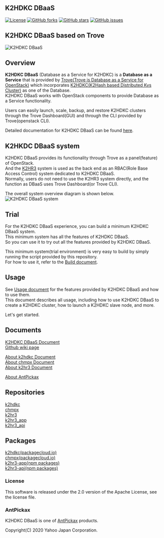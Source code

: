 K2HDKC DBaaS
-----
[![License](https://img.shields.io/badge/License-Apache%202.0-blue.svg)](https://raw.githubusercontent.com/yahoojapan/k2hdkc_dbaas/master/LICENSE)
[![GitHub forks](https://img.shields.io/github/forks/yahoojapan/k2hdkc_dbaas.svg)](https://github.com/yahoojapan/k2hdkc_dbaas/network)
[![GitHub stars](https://img.shields.io/github/stars/yahoojapan/k2hdkc_dbaas.svg)](https://github.com/yahoojapan/k2hdkc_dbaas/stargazers)
[![GitHub issues](https://img.shields.io/github/issues/yahoojapan/k2hdkc_dbaas.svg)](https://github.com/yahoojapan/k2hdkc_dbaas/issues)

## **K2HDKC** **DBaaS** based on **Trove**
![K2HDKC DBaaS](https://dbaas.k2hdkc.antpick.ax/images/top_k2hdkc_dbaas.png)

## Overview
**K2HDKC DBaaS** (Database as a Service for K2HDKC) is a **Database as a Service** that is provided by [Trove(Trove is Database as a Service for OpenStack)](https://wiki.openstack.org/wiki/Trove) which incorporates [K2HDKC(K2Hash based Distributed Kvs Cluster)](https://k2hdkc.antpick.ax/index.html) as one of the Database.  
K2HDKC DBaaS works with OpenStack components to provide Database as a Service functionality.  

Users can easily launch, scale, backup, and restore K2HDKC clusters through the Trove Dashboard(GUI) and through the CLI provided by Trove(openstack CLI).  

Detailed documentation for K2HDKC DBaaS can be found [here](https://dbaas.k2hdkc.antpick.ax/).

## K2HKDC DBaaS system
K2HDKC DBaaS provides its functionality through Trove as a panel(feature) of OpenStack.  
And the [K2HR3](https://k2hr3.antpick.ax/) system is used as the back end as an RBAC(Role Base Access Control) system dedicated to K2HDKC DBaaS.  
Normally, users do not need to use the K2HR3 system directly, and the function as DBaaS uses Trove Dashboard(or Trove CLI).  

The overall system overview diagram is shown below.  
![K2HDKC DBaaS system](https://dbaas.k2hdkc.antpick.ax/images/overview.png)  

## Trial
For the K2HDKC DBaaS experience, you can build a minimum K2HDKC DBaaS system.  
This minimum system has all the features of K2HDKC DBaaS.  
So you can use it to try out all the features provided by K2HDKC DBaaS.  

This minimum system(trial environment) is very easy to build by simply running the script provided by this repository.  
For how to use it, refer to the [Build document](https://dbaas.k2hdkc.antpick.ax/build.html).  

## Usage
See [Usage document](https://dbaas.k2hdkc.antpick.ax/usage.html) for the features provided by K2HDKC DBaaS and how to use them.  
This document describes all usage, including how to use K2HDKC DBaaS to create a K2HDKC cluster, how to launch a K2HDKC slave node, and more.  

Let's get started.  

## Documents
[K2HDKC DBaaS Document](https://dbaas.k2hdkc.antpick.ax/index.html)  
[Github wiki page](https://github.com/yahoojapan/k2hdkc_dbaas/wiki)

[About k2hdkc Document](https://k2hdkc.antpick.ax/index.html)  
[About chmpx Document](https://chmpx.antpick.ax/index.html)  
[About k2hr3 Document](https://k2hr3.antpick.ax/index.html)  

[About AntPickax](https://antpick.ax/)  

## Repositories
[k2hdkc](https://github.com/yahoojapan/k2hdkc)  
[chmpx](https://github.com/yahoojapan/chmpx)  
[k2hr3](https://github.com/yahoojapan/k2hr3)  
[k2hr3_app](https://github.com/yahoojapan/k2hr3_app)  
[k2hr3_api](https://github.com/yahoojapan/k2hr3_api)  

## Packages
[k2hdkc(packagecloud.io)](https://packagecloud.io/app/antpickax/stable/search?q=k2hdkc)  
[chmpx(packagecloud.io)](https://packagecloud.io/app/antpickax/stable/search?q=chmpx)  
[k2hr3-app(npm packages)](https://www.npmjs.com/package/k2hr3-app)  
[k2hr3-api(npm packages)](https://www.npmjs.com/package/k2hr3-api)  

### License
This software is released under the 2.0 version of the Apache License, see the license file.

### AntPickax
K2HDKC DBaaS is one of [AntPickax](https://antpick.ax/) products.

Copyright(C) 2020 Yahoo Japan Corporation.
